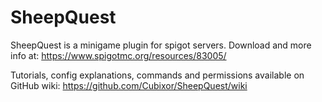 # SheepQuest

SheepQuest is a minigame plugin for spigot servers. Download and more info at: https://www.spigotmc.org/resources/83005/

Tutorials, config explanations, commands and permissions available on GitHub wiki: https://github.com/Cubixor/SheepQuest/wiki